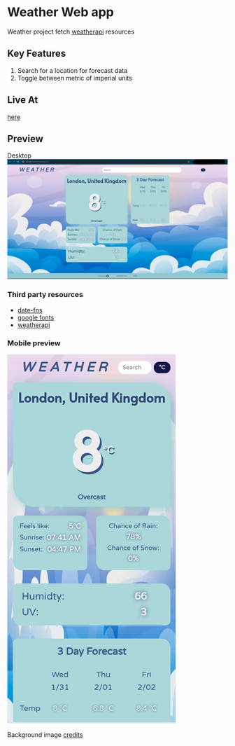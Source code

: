# Weather Web app

Weather project fetch [weatherapi](https://www.weatherapi.com/) resources

## Key Features
1. Search for a location for forecast data
2. Toggle between metric of imperial units

## Live At 
[here](https://legalunicorn.github.io/odin_weather/)

## Preview
Desktop
![desktop preview](/dist/assets/preview_desktop.png)



### Third party resources
- [date-fns](https://date-fns.org/)
- [google fonts](https://fonts.google.com/)
- [weatherapi](https://www.weatherapi.com/)

### Mobile preview
![mobile preview](/dist/assets/preview_mobile.png)

Background image [credits]("https://www.freepik.com") 